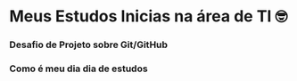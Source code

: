 # Meus Estudos Inicias na área de TI :nerd_face:

### Desafio de Projeto sobre Git/GitHub 

### Como é meu dia dia de estudos

 
